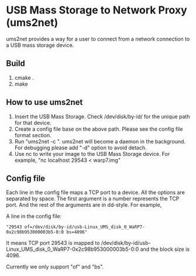 USB Mass Storage to Network Proxy (ums2net)
======================================================

ums2net provides a way for a user to connect from a network connection to a
USB mass storage device.


## Build

 1. cmake .
 2. make

## How to use ums2net

 1. Insert the USB Mass Storage. Check /dev/disk/by-id/ for the unique path
    for that device.
 2. Create a config file base on the above path. Please see the config file
    format section.
 3. Run "ums2net -c <ConfigFile>". ums2net will become a daemon in the
    background. For debugging please add "-d" option to avoid detach.
 4. Use nc to write your image to the USB Mass Storage device. For example,
    "nc localhost 29543 < warp7.img"

## Config file

Each line in the config file maps a TCP port to a device. All the options are
separated by space. The first argument is a number represents the TCP port.
And the rest of the arguments are in dd-style. For example,

A line in the config file:
~~~
"29543 of=/dev/disk/by-id/usb-Linux_UMS_disk_0_WaRP7-0x2c98b953000003b5-0:0 bs=4096"
~~~
It means TCP port 29543 is mapped to /dev/disk/by-id/usb-Linux_UMS_disk_0_WaRP7-0x2c98b953000003b5-0:0 and the block size is 4096.

Currently we only support "of" and "bs".